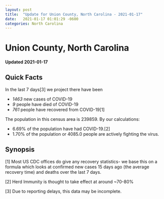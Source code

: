 ```yaml
---
layout: post
title:  "Update for Union County, North Carolina - 2021-01-17"
date:   2021-01-17 01:01:29 -0600
categories: North Carolina
---
```


# Union County, North Carolina
#### Updated 2021-01-17

## Quick Facts

In the last 7 days[3] we project there have been
- *1463* new cases of COVID-19
- *9* people have died of COVID-19
- *761* people have recovered from COVID-19[1]

The population in this census area is 239859. By our calculations:
- 6.69% of the population have had COVID-19.[2]
- 1.70% of the population or 4085.0 people are actively fighting the virus.

## Synopsis




[1] Most US CDC offices do give any recovery statistics- we base this on a formula which looks at confirmed new cases
15 days ago (the average recovery time) and deaths over the last 7 days.

[2] Herd Immunity is thought to take effect at around ~70-80%

[3] Due to reporting delays, this data may be incomplete.
 
    